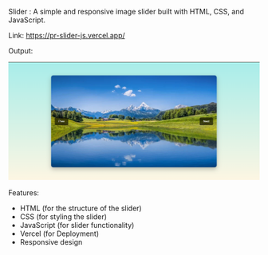Slider : A simple and responsive image slider built with HTML, CSS, and JavaScript.

Link: https://pr-slider-js.vercel.app/

Output: 

![alt text](./image.png)


Features:

- HTML (for the structure of the slider)
- CSS (for styling the slider)
- JavaScript (for slider functionality)
- Vercel (for Deployment)
- Responsive design